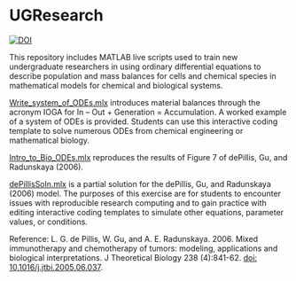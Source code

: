# UGResearch
[![DOI](https://zenodo.org/badge/720858009.svg)](https://zenodo.org/doi/10.5281/zenodo.10157863)

This repository includes MATLAB live scripts used to train new undergraduate researchers in using ordinary differential equations to describe population and mass balances for cells and chemical species in mathematical models for chemical and biological systems.

[Write_system_of_ODEs.mlx](https://github.com/ashleefv/UGResearch/blob/master/Write_system_of_ODEs.mlx) introduces material balances through the acronym IOGA for In – Out + Generation = Accumulation. A worked example of a system of ODEs is provided. Students can use this interactive coding template to solve numerous ODEs from chemical engineering or mathematical biology.

[Intro_to_Bio_ODEs.mlx](https://github.com/ashleefv/UGResearch/blob/master/Intro_to_Bio_ODEs.mlx) reproduces the results of Figure 7 of  dePillis, Gu, and Radunskaya (2006).

[dePillisSoln.mlx](https://github.com/ashleefv/UGResearch/blob/master/dePillisSoln.mlx) is a partial solution for the dePillis, Gu, and Radunskaya (2006) model. The purposes of this exercise are for students to encounter issues with reproducible research computing and to gain practice with editing interactive coding templates to simulate other equations, parameter values, or conditions.

Reference:
L. G. de Pillis, W. Gu, and A. E. Radunskaya. 2006. Mixed immunotherapy and chemotherapy of tumors: modeling, applications and biological interpretations. J Theoretical Biology 238 (4):841-62. [doi: 10.1016/j.jtbi.2005.06.037](https://pubmed.ncbi.nlm.nih.gov/16153659/).

